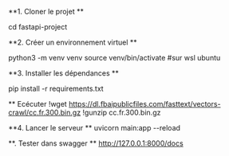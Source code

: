 **1. Cloner le projet **


cd fastapi-project

**2. Créer un environnement virtuel **

python3 -m venv venv
source venv/bin/activate #sur wsl ubuntu


**3. Installer les dépendances **

pip install -r requirements.txt

** Ecécuter 
!wget https://dl.fbaipublicfiles.com/fasttext/vectors-crawl/cc.fr.300.bin.gz
!gunzip cc.fr.300.bin.gz


**4. Lancer le serveur **
uvicorn main:app --reload


**. Tester dans swagger **
http://127.0.0.1:8000/docs
